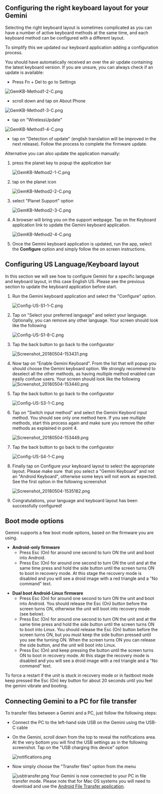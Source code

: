 ## <span id="Setting_up_the_right_keyboard_layout_for_your_Gemini" class="mw-headline"></span><span id="Setting_up_the_right_keyboard_layout_for_your_Gemini" class="mw-headline">Configuring the right keyboard layout for your Gemini</span>

Selecting the right keyboard layout is sometimes complicated as you can
have a number of active keyboard methods at the same time, and each
keyboard method can be configured with a different layout.

To simplify this we updated our keyboard application adding a
configuration process.

You should have automatically received an over the air update containing
the latest keyboard version. If you are unsure, you can always check if
an update is available:

-   Press Fn + Del to go to Settings


![](GemKB-Method1-2-C.png "GemKB-Method1-2-C.png")

-   scroll down and tap on About Phone


![](GemKB-Method1-3-C.png "GemKB-Method1-3-C.png")

-   tap on "WirelessUpdate"


![](GemKB-Method1-4-C.png "GemKB-Method1-4-C.png")

-   tap on "Detection of update" (english translation will be improved
    in the next release). Follow the process to complete the firmware
    update.

Alternative you can also update the application manually:

1.  press the planet key to popup the application bar

    ![](GemKB-Method2-1-C.png "GemKB-Method2-1-C.png")
2.  tap on the planet icon

    ![](GemKB-Method2-2-C.png "GemKB-Method2-2-C.png")
3.  select "Planet Support" option

    ![](GemKB-Method2-3-C.png "GemKB-Method2-3-C.png")
4.  A browser will bring you on the support webpage. Tap on the Keyboard
    application link to update the Gemini keyboard application.

    ![](GemKB-Method2-4-C.png "GemKB-Method2-4-C.png")
5.  Once the Gemini keyboard application is updated, run the app, select
    the **Configure** option and simply follow the on screen
    instructions.


## Configuring US Language/Keyboard layout

In this section we will see how to configure Gemini for a specific
language and keyboard layout, in this case English US. Please see the
previous section to update the keyboard application before start.

1.  Run the Gemini keyboard application and select the "Configure"
    option.

    ![](Config-US-S1-1-C.png "Config-US-S1-1-C.png")
2.  Tap on "Select your preferred language" and select your language.
    Optionally, you can remove any other language. Your screen should
    look like the following

    ![](Config-US-S1-8-C.png "Config-US-S1-8-C.png")
3.  Tap the back button to go back to the configurator

    ![](Screenshot_20180504-153431.png "Screenshot_20180504-153431.png")
4.  Now tap on "Enable Gemini Keyboard". From the list that will popup
    you should choose the Gemini keyboard option. We strongly recommend
    to deselect all the other methods, as having multiple method enabled
    can easily confuse users. Your screen should look like the
    following
    ![](Screenshot_20180504-153440.png "Screenshot_20180504-153440.png")
5.  Tap the back button to go back to the configurator

    ![](Config-US-S3-1-C.png "Config-US-S3-1-C.png")
6.  Tap on "Switch input method" and select the Gemini Keybord input
    method. You should see only one method here. If you see multiple
    methods, start this process again and make sure you remove the other
    methods as explained in point 4.

    ![](Screenshot_20180504-153449.png "Screenshot_20180504-153449.png")
7.  Tap the back button to go back to the configurator

    ![](Config-US-S4-1-C.png "Config-US-S4-1-C.png")
8.  Finally tap on Configure your keyboard layout to select the
    appropriate layout. Please make sure  that you select a "Gemini
    Keyboard" and not an "Android Keyboard", otherwise some keys will
    not work as expected. See the first option in the following
    screenshot

    ![](Screenshot_20180504-1535182.png "Screenshot_20180504-1535182.png")
9.  Congratulations, your language and keyboard layout has been
    successfully configured!

## <span id="Boot_mode_options" class="mw-headline">Boot mode options</span>

Gemini supports a few boot mode options, based on the firmware you are
using.

-   **Android-only firmware**
    -   Press Esc (On) for around one second to turn ON the unit and
        boot into Android.
    -   Press Esc (On) for around one second to turn ON the unit and at
        the same time press and hold the side button until the screen
        turns ON to boot in recovery mode. At this stage the recovery
        mode is disabled and you will see a droid image with a red
        triangle and a "No command" text.

<!-- -->

-   **Dual boot Android-Linux firmware**
    -   Press Esc (On) for around one second to turn ON the unit and
        boot into Android. You should release the Esc (On) button before
        the screen turns ON, otherwise the unit will boot into recovery
        mode (see below).
    -   Press Esc (On) for around one second to turn ON the unit and at
        the same time press and hold the side button until the screen
        turns ON to boot into Linux. You should release the Esc (On)
        button before the screen turns ON, but you must keep the side
        button pressed until you see the turning ON. When the screen
        turns ON you can release the side button, and the unit will boot
        into Linux.
    -   Press Esc (On) and keep pressing the button until the screen
        turns ON to boot in recovery mode. At this stage the recovery
        mode is disabled and you will see a droid image with a red
        triangle and a "No command" text.


To force a restart if the unit is stuck in recovery mode or in fastboot
mode keep pressed the Esc (On) key button for about 20 seconds until you
feel the gemini vibrate and booting.

## <span id="Connecting_Gemini_to_a_PC_for_file_transfer" class="mw-headline">Connecting Gemini to a PC for file transfer</span>

To transfer files between a Gemini and a PC, just follow the following
steps:

-   Connect the PC to the left-hand side USB on the Gemini using the
    USB-C cable
-   On the Gemini, scroll down from the top to reveal the notifications
    area. At the very bottom you will find the USB settings as in the
    following screenshot. Tap on the "USB charging this device" option

    ![](notifications.png "notifications.png")
-   Now simply choose the "Transfer files" option from the menu

    ![](usbtransfer.png "usbtransfer.png")
    Your Gemini is now connected to your PC in file transfer mode.
    Please note that for Mac OS systems you will need to download and
    use the [Android File Transfer
    application](https://www.android.com/filetransfer/).